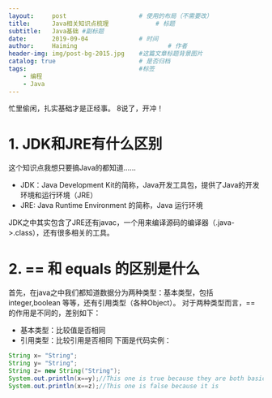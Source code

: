 ```yaml
---
layout:     post   				    # 使用的布局（不需要改）
title:      Java相关知识点梳理				# 标题 
subtitle:   Java基础 #副标题
date:       2019-09-04 				# 时间
author:     Haiming 						# 作者
header-img: img/post-bg-2015.jpg 	#这篇文章标题背景图片
catalog: true 						# 是否归档
tags:								#标签
    - 编程
    - Java
---
```

忙里偷闲，扎实基础才是正经事。
8说了，开冲！
# 1. JDK和JRE有什么区别
这个知识点我想只要搞Java的都知道……
- JDK：Java Development Kit的简称，Java开发工具包，提供了Java的开发环境和运行环境（JRE）
- JRE: Java Runtime Environment 的简称，Java 运行环境

JDK之中其实包含了JRE还有javac，一个用来编译源码的编译器（.java->.class），还有很多相关的工具。

# 2. == 和 equals 的区别是什么
首先，在java之中我们都知道数据分为两种类型：基本类型，包括 integer,boolean 等等，还有引用类型（各种Object）。
对于两种类型而言，== 的作用是不同的，差别如下：
- 基本类型：比较值是否相同
- 引用类型：比较引用是否相同
下面是代码实例：
```java
String x= "String";
String y= "String";
String z= new String("String");
System.out.println(x==y);//This one is true because they are both basic type
System.out.println(x==z);//This one is false because it is 
